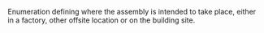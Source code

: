 Enumeration defining where the assembly is intended to take place, either in a factory, other offsite location or on the building site.
